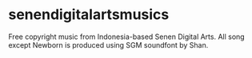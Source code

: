 # senendigitalartsmusics
Free copyright music from Indonesia-based Senen Digital Arts.
All song except Newborn is produced using SGM soundfont by Shan.
